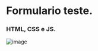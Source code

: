 <h1>Formulario teste.</h1>
<h3>HTML, CSS e JS.</h3>



![image](https://github.com/jaquelinevrg/Conecta-Cargo/assets/86803148/8c6b0b16-042a-4c4e-b08b-4d81e75c3624)
